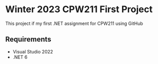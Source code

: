 # Winter 2023 CPW211 First Project

This project if my first .NET assignment for CPW211 using GitHub

## Requirements
- Visual Studio 2022
- .NET 6
